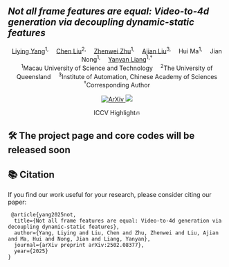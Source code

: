 ## ***Not all frame features are equal: Video-to-4d generation via decoupling dynamic-static features***

<div>
<div align="center">
    <a href='https://github.com/LiyingCV' target='_blank'>Liying Yang</a><sup>1,</sup>&emsp;
    <a href='https://scholar.google.com.hk/citations?user=HmvE2WsAAAAJ&hl=zh-CN' target='_blank'>Chen Liu</a><sup>2,</sup>&emsp;
    <a href='https://github.com/GaryZhu1996' target='_blank'>Zhenwei Zhu</a><sup>1,</sup>&emsp;
    <a href='https://scholar.google.com.hk/citations?user=isWtY64AAAAJ&hl=zh-CN' target='_blank'>Ajian Liu</a><sup>3,</sup>&emsp;
    Hui Ma</a><sup>1,</sup>&emsp;
    Jian Nong</a><sup>1,</sup>&emsp;
    <a href='https://scholar.google.com.hk/citations?user=-LEgoWMAAAAJ&hl=zh-CN' target='_blank'>Yanyan Liang</a><sup>1,†</sup>
</div>
<div>
<div align="center">
    <sup>1</sup>Macau University of Science and Technology&emsp;
    <sup>2</sup>The University of Queensland&emsp;
    <sup>3</sup>Institute of Automation, Chinese Academy of Sciences
</div>
<div align="center">
<sup>†</sup>Corresponding Author
</div>

<p align="center">
  <a href="https://arxiv.org/abs/2502.08377" target='_blank'>
    <img src="http://img.shields.io/badge/arXiv-2503.20785-b31b1b?logo=arxiv&logoColor=b31b1b" alt="ArXiv">
  </a>
  <a href="https://ds4d.github.io/" target='_blank'>
    <img src="https://img.shields.io/badge/Project-Page-red?logo=googlechrome&logoColor=red">
  </a>
  
<div align="center">
    ICCV Highlight🔥
</div>


## 🛠️ The project page and core codes will be released soon



## 📚 Citation
If you find our work useful for your research, please consider citing our paper:

```
 @article{yang2025not,
  title={Not all frame features are equal: Video-to-4d generation via decoupling dynamic-static features},
  author={Yang, Liying and Liu, Chen and Zhu, Zhenwei and Liu, Ajian and Ma, Hui and Nong, Jian and Liang, Yanyan},
  journal={arXiv preprint arXiv:2502.08377},
  year={2025}
}
```
